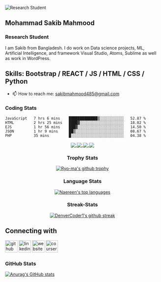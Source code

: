 ![Research Student ](https://resources.github.com/assets/img/webcasts/github-standard-banner.png)

## Mohammad Sakib Mahmood
### Research Student 

I am Sakib from Bangladesh. I do work on Data science projects, ML, Artificial Intelligence, and framework Visual Studio, Atoms, Sublime as well as work in WordPress.

## Skills: Bootstrap / REACT / JS / HTML / CSS / Python

- 📫 How to reach me: sakibmahmood485@gmail.com 

### Coding Stats
<!--START_SECTION:waka-->
```text
JavaScript   7 hrs 6 mins    █████████████▒░░░░░░░░░░░   52.87 % 
HTML         2 hrs 25 mins   ████▓░░░░░░░░░░░░░░░░░░░░   18.02 % 
EJS          1 hr 56 mins    ███▓░░░░░░░░░░░░░░░░░░░░░   14.50 % 
JSON         1 hr 9 mins     ██▒░░░░░░░░░░░░░░░░░░░░░░   08.67 % 
PHP          35 mins         █░░░░░░░░░░░░░░░░░░░░░░░░   04.38 % 
```
<!--END_SECTION:waka-->

</div>

<div align="center">
  
<a href="https://github.com/sakibb019/Using-Databases-with-Python">
  <img align="center" src="https://github-readme-stats.vercel.app/api/pin/?username=sakibb019&repo=Using-Databases-with-Python&theme=dark" />
</a>
<a href="https://github.com/sakibb019/symfony">
 <img align="center" src="https://github-readme-stats.vercel.app/api/pin/?username=sakibb019&repo=symfony&theme=dark" />
</a>
<a href="https://github.com/sakibb019/UI-project">
 <img align="center" src="https://github-readme-stats.vercel.app/api/pin/?username=sakibb019&repo=UI-project&theme=dark" />
</a>
<a href="https://github.com/sakibb019/Birthday-Analysis">
 <img align="center" src="https://github-readme-stats.vercel.app/api/pin/?username=sakibb019&repo=Birthday-Analysis&theme=dark" />
</a>

### Trophy Stats
[![Ryo-ma's github trophy](https://github-profile-trophy.vercel.app/?username=sakibb019&row=1)](https://github.com/ryo-ma/github-profile-trophy)

### Language Stats
[![Naereen's top languages](https://github-readme-stats.vercel.app/api/top-langs/?username=sakibb019&theme=blue-green)](https://github.com/anuraghazra/github-readme-stats)

### Streak-Stats
[![DenverCoder1's github streak](https://github-readme-streak-stats.herokuapp.com/?user=sakibb019&theme=blue-green)](https://github.com/DenverCoder1/github-readme-streak-stats)


</div>

## Connecting with

[<img src='https://cdn.jsdelivr.net/npm/simple-icons@3.0.1/icons/github.svg' alt='github' height='40'>](https://github.com/https://github.com/sakibb019)  [<img src='https://cdn.jsdelivr.net/npm/simple-icons@3.0.1/icons/linkedin.svg' alt='linkedin' height='40'>](https://www.linkedin.com/in/https://www.linkedin.com/in/mdsakibmahmood/)  [<img src='https://cdn.jsdelivr.net/npm/simple-icons@3.0.1/icons/icloud.svg' alt='website' height='40'>](https://sakibb019.github.io/sakib019.github.io/)  [<img src='https://img.icons8.com/windows/32/000000/hackerrank.png' alt='coursera' height='40'>](https://www.hackerrank.com/sakibmahmood485)  

### GitHub Stats

[![Anurag's GitHub stats](https://github-readme-stats.vercel.app/api?username=sakibb019)](https://github.com/anuraghazra/github-readme-stats)

